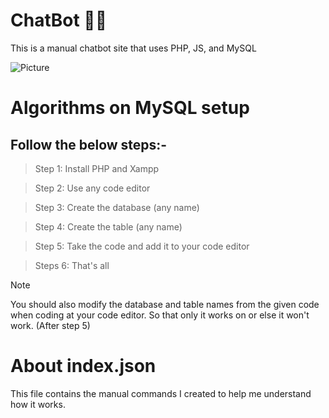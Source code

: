 # ChatBot 👨‍💻
This is a manual chatbot site that uses PHP, JS, and MySQL

![Picture](file:///C:/Users/ADMIN/Downloads/image.png)

# Algorithms on MySQL setup
## Follow the below steps:- 
> Step 1: Install PHP and Xampp

> Step 2: Use any code editor

> Step 3: Create the database (any name)

> Step 4: Create the table (any name)

> Step 5: Take the code and add it to your code editor  

> Steps 6: That's all

> [!NOTE]
> You should also modify the database and table names from the given code when coding at your code editor. So that only it works on or else it won't work. (After step 5)

# About index.json
This file contains the manual commands I created to help me understand how it works.
